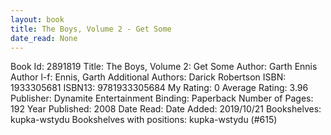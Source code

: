 ```yaml
---
layout: book
title: The Boys, Volume 2 - Get Some
date_read: None
---
```


Book Id: 2891819
Title: The Boys, Volume 2: Get Some
Author: Garth Ennis
Author l-f: Ennis, Garth
Additional Authors: Darick Robertson
ISBN: 1933305681
ISBN13: 9781933305684
My Rating: 0
Average Rating: 3.96
Publisher: Dynamite Entertainment
Binding: Paperback
Number of Pages: 192
Year Published: 2008
Date Read: 
Date Added: 2019/10/21
Bookshelves: kupka-wstydu
Bookshelves with positions: kupka-wstydu (#615)

